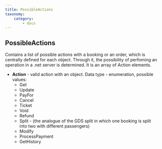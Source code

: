 ```yaml
---
title: PossibleActions
taxonomy:
    category:
        - docs
---
```


PossibleActions
---------------

Contains a list of possible actions with a booking or an order, which is centrally defined for each object. Through it, the possibility of perfoming an operation in a .net server is determined. It is an array of Action elements.

-   **Action** - valid action with an object. Data type - enumeration, possible values:
    -   Get
    -   Update
    -   PayFor
    -   Cancel
    -   Ticket
    -   Void
    -   Refund
    -   Split - (the analogue of the GDS split in which one booking is split into two with different passengers)
    -   Modify
    -   ProcessPayment
    -   GetHistory